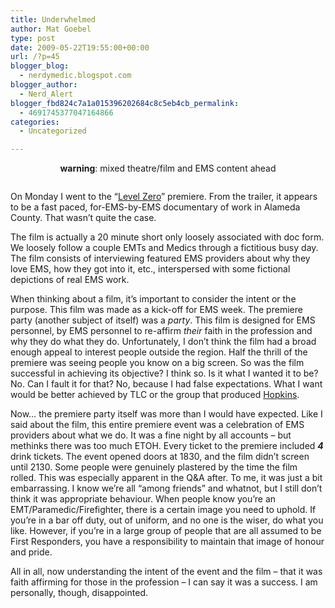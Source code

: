```yaml
---
title: Underwhelmed
author: Mat Goebel
type: post
date: 2009-05-22T19:55:00+00:00
url: /?p=45
blogger_blog:
  - nerdymedic.blogspot.com
blogger_author:
  - Nerd_Alert
blogger_fbd824c7a1a015396202684c8c5eb4cb_permalink:
  - 4691745377047164866
categories:
  - Uncategorized

---
```

<div style="text-align:center;">
  <span style="font-weight:bold;">warning</span>: mixed theatre/film and EMS content ahead
</div>

[<img class="aligncenter" src="http://wp.docker.localhost:8000/wp-content/uploads/2011/06/img00005.jpg?w=225" alt="" border="0" />][1]

On Monday I went to the &#8220;[Level Zero][2]&#8221; premiere. From the trailer, it appears to be a fast paced, for-EMS-by-EMS documentary of work in Alameda County. That wasn&#8217;t quite the case.

The film is actually a 20 minute short only loosely associated with doc form. We loosely follow a couple EMTs and Medics through a fictitious busy day. The film consists of interviewing featured EMS providers about why they love EMS, how they got into it, etc., interspersed with some fictional depictions of real EMS work.

When thinking about a film, it&#8217;s important to consider the intent or the purpose. This film was made as a kick-off for EMS week. The premiere party (another subject of itself) was a <span style="font-style:italic;">party</span>. This film is designed for EMS personnel, by EMS personnel to re-affirm <span style="font-style:italic;">their</span> faith in the profession and why they do what they do. Unfortunately, I don&#8217;t think the film had a broad enough appeal to interest people outside the region. Half the thrill of the premiere was seeing people you know on a big screen. So was the film successful in achieving its objective? I think so. Is it what I wanted it to be? No. Can I fault it for that? No, because I had false expectations. What I want would be better achieved by TLC or the group that produced [Hopkins][3].

Now&#8230; the premiere party itself was more than I would have expected. Like I said about the film, this entire premiere event was a celebration of EMS providers about what we do. It was a fine night by all accounts &#8211; but methinks there was too much ETOH. Every ticket to the premiere included <span style="font-style:italic;font-weight:bold;">4</span> drink tickets. The event opened doors at 1830, and the film didn&#8217;t screen until 2130. Some people were genuinely plastered by the time the film rolled. This was especially apparent in the Q&A after. To me, it was just a bit embarrassing. I know we&#8217;re all &#8220;among friends&#8221; and whatnot, but I still don&#8217;t think it was appropriate behaviour. When people know you&#8217;re an EMT/Paramedic/Firefighter, there is a certain image you need to uphold. If you&#8217;re in a bar off duty, out of uniform, and no one is the wiser, do what you like. However, if you&#8217;re in a large group of people that are all assumed to be First Responders, you have a responsibility to maintain that image of honour and pride.

All in all, now understanding the intent of the event and the film &#8211; that it was faith affirming for those in the profession &#8211; I can say it was a success. I am personally, though, disappointed.

<div class="blogger-post-footer">
  <img src="https://blogger.googleusercontent.com/tracker/494505435792145067-4691745377047164866?l=nerdymedic.blogspot.com" alt="" width="1" height="1" />
</div>

 [1]: http://wp.docker.localhost:8000/wp-content/uploads/2011/06/img00005.jpg
 [2]: http://www.google.com/url?sa=t&source=web&ct=res&cd=2&url=http%3A%2F%2Flevelzeromovie.com%2F2009%2F04%2F10%2Flevel-zero-movie-trailer%2F&ei=NAQXSszPFY6UswOYme3ZCA&usg=AFQjCNHeDBuahQHWLFk1kJElDMA2JKtoAw
 [3]: http://abc.go.com/specials/hopkins/